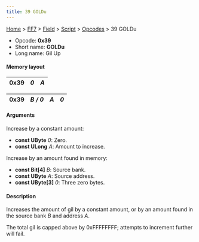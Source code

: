 ```yaml
---
title: 39 GOLDu
---
```


[Home](../../../../Main%20Page.md.md) > [FF7](../../../../FF7.md) > [Field](../../../Field.md) > [Script](../../Script.md) > [Opcodes](../Opcodes.md) > 39 GOLDu

-   Opcode: **0x39**
-   Short name: **GOLDu**
-   Long name: Gil Up

#### Memory layout

| 0x39 | *0* | *A* |
|------|-----|-----|

| 0x39 | *B / 0* | *A* | *0* |
|------|---------|-----|-----|

#### Arguments

Increase by a constant amount:

-   **const UByte** *0*: Zero.
-   **const ULong** *A*: Amount to increase.

Increase by an amount found in memory:

-   **const Bit\[4\]** *B*: Source bank.
-   **const UByte** *A*: Source address.
-   **const UByte\[3\]** *0*: Three zero bytes.

#### Description

Increases the amount of gil by a constant amount, or by an amount found
in the source bank *B* and address *A*.

The total gil is capped above by 0xFFFFFFFF; attempts to increment
further will fail.
